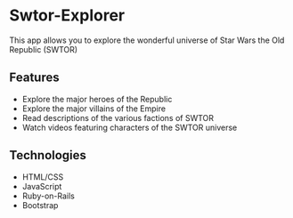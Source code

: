 # Swtor-Explorer
This app allows you to explore the wonderful universe of Star Wars the Old Republic (SWTOR)

## Features
- Explore the major heroes of the Republic
- Explore the major villains of the Empire
- Read descriptions of the various factions of SWTOR
- Watch videos featuring characters of the SWTOR universe

## Technologies
- HTML/CSS
- JavaScript
- Ruby-on-Rails
- Bootstrap

